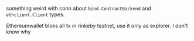 something weird with conn about ```bind.ContractBackend``` and ```ethclient.Client```
types.


Ethereumwallet bloks all tx in rinkeby testnet, use it only as explorer. I don't know why
